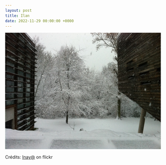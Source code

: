 ```yaml
---
layout: post
title: Ilan
date: 2022-11-29 00:00:00 +0000
---
```


![Ilan](/images/2022-11-29.jpg)

Crédits: [Inay@](https://www.flickr.com/people/maybak/) on flickr

